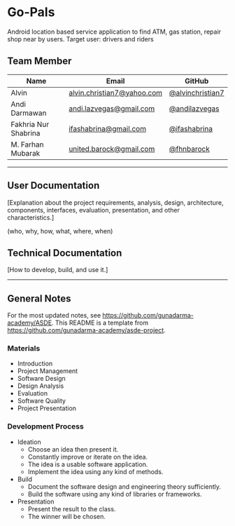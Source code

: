 # Go-Pals

Android location based service application to find ATM, gas station, repair shop near by users.
Target user: drivers and riders

## Team Member

| Name   | Email              | GitHub |
|--------|--------------------|--------|
| Alvin | alvin.christian7@yahoo.com | [@alvinchristian7](https://github.com/alvinchristian7)
| Andi Darmawan | andi.lazvegas@gmail.com | [@andilazvegas](https://github.com/andilazvegas)
| Fakhria Nur Shabrina | ifashabrina@gmail.com | [@ifashabrina](https://github.com/ifashabrina)
| M. Farhan Mubarak | united.barock@gmail.com | [@fhnbarock](https://github.com/fhnbarock)

--------------------------------------------------

## User Documentation

[Explanation about the project requirements, analysis, design, architecture, components, interfaces, evaluation, presentation, and other characteristics.]

(who, why, how, what, where, when)

## Technical Documentation

[How to develop, build, and use it.]

--------------------------------------------------

## General Notes

For the most updated notes, see <https://github.com/gunadarma-academy/ASDE>. This README is a template from <https://github.com/gunadarma-academy/asde-project>.

### Materials

+ Introduction
+ Project Management
+ Software Design
+ Design Analysis
+ Evaluation
+ Software Quality
+ Project Presentation

### Development Process

+ Ideation
  + Choose an idea then present it.
  + Constantly improve or iterate on the idea.
  + The idea is a usable software application.
  + Implement the idea using any kind of methods.
+ Build
  + Document the software design and engineering theory sufficiently.
  + Build the software using any kind of libraries or frameworks.
+ Presentation
  + Present the result to the class.
  + The winner will be chosen.
